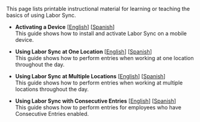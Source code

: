 This page lists printable instructional material for learning or teaching the basics of using Labor Sync.

   - **Activating a Device**  [[English](http://laborsync-support.s3.amazonaws.com/laborsync_activating_device_en_rev3.pdf)] [[Spanish](http://laborsync-support.s3.amazonaws.com/laborsync_activating_device_es_rev3.pdf)]  
This guide shows how to install and activate Labor Sync on a mobile device.

   - **Using Labor Sync at One Location**  [[English](http://laborsync-support.s3.amazonaws.com/laborsync_single_location_en_rev3.pdf)]  [[Spanish](http://laborsync-support.s3.amazonaws.com/laborsync_single_location_es_rev3.pdf)]  
This guide shows how to perform entries when working at one location throughout the day.  

   - **Using Labor Sync at Multiple Locations**  [[English](http://laborsync-support.s3.amazonaws.com/laborsync_multiple_locations_en_rev3.pdf)]  [[Spanish](http://laborsync-support.s3.amazonaws.com/laborsync_multiple_locations_es_rev3.pdf)]  
This guide shows how to perform entries when working at multiple locations throughout the day.

   - **Using Labor Sync with Consecutive Entries**  [[English](http://laborsync-support.s3.amazonaws.com/laborsync_consecutive_entries_en_rev1.pdf)]  [[Spanish](http://laborsync-support.s3.amazonaws.com/laborsync_consecutive_entries_es_rev1.pdf)]  
This guide shows how to perform entries for employees who have Consecutive Entries enabled.